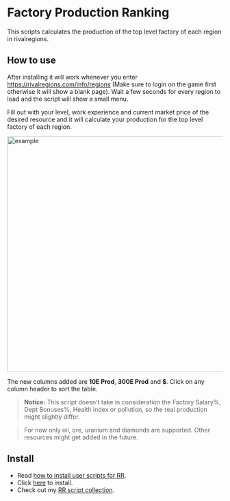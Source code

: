 # Factory Production Ranking

This scripts calculates the production of the top level factory of each region in rivalregions.

## How to use

After installing it will work whenever you enter https://rivalregions.com/info/regions (Make sure to login on the game first otherwise it will show a blank page). Wait a few seconds for every region to load and the script will show a small menu.


Fill out with your level, work experience and current market price of the desired resource and it will calculate your production for the top level factory of each region.

<img src="assets/rr-scripts/scripts/factory-production-rank/res/show.jpg" alt="example" width="550"/>

The new columns added are **10E Prod**, **300E Prod** and **$**. Click on any column header to sort the table.

> **Notice:** This script doesn't take in consideration the Factory Salary%, Dept Bonuses%, Health index or pollution, so the real production might slightly differ. 

> For now only oil, ore, uranium and diamonds are supported. Other resources might get added in the future.


## Install

- Read [how to install user scripts for RR][guide].
- Click [here][raw] to install.
- Check out my [RR script collection][scripts].


[guide]: http://rr-tools.eu/guide

[scripts]: http://rr-tools.eu/mods

[raw]: https://github.com/pbl0/rr-scripts/raw/main/scripts/factory-production-rank/factory-production-ranking.user.js
